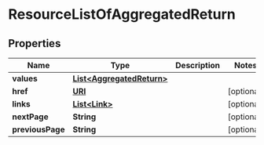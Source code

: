 

# ResourceListOfAggregatedReturn

## Properties

Name | Type | Description | Notes
------------ | ------------- | ------------- | -------------
**values** | [**List&lt;AggregatedReturn&gt;**](AggregatedReturn.md) |  | 
**href** | [**URI**](URI.md) |  |  [optional]
**links** | [**List&lt;Link&gt;**](Link.md) |  |  [optional]
**nextPage** | **String** |  |  [optional]
**previousPage** | **String** |  |  [optional]



